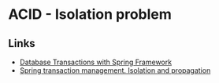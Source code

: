 # ACID - Isolation problem

## Links

- [Database Transactions with Spring Framework](https://www.codeproject.com/Articles/1190420/Database-Transactions-with-Spring-Framework)
- [Spring transaction management. Isolation and propagation](https://habr.com/en/post/513644/)

